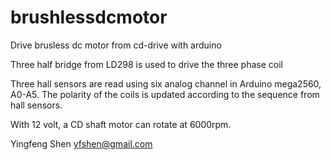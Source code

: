 brushlessdcmotor
================

Drive brusless dc motor from cd-drive with arduino

Three half bridge from LD298 is used to drive the three phase coil

Three hall sensors are read using six analog channel in Arduino mega2560, A0-A5. The polarity of the coils is updated according to the sequence from hall sensors.

With 12 volt, a CD shaft motor can rotate at 6000rpm.

Yingfeng Shen
yfshen@gmail.com
